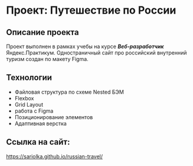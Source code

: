 # Проект: Путешествие по России

## Описание проекта
Проект выполнен в рамках учебы на курсе *__Веб-разработчик__* Яндекс.Практикум. Одностраничный сайт про российский внутренний туризм создан по макету Figma. 

## Технологии  
* Файловая структура по схеме Nested БЭМ  
* Flexbox  
* Grid Layout  
* работа с Figma  
* Позиционирование элементов
* Адаптивная верстка

## Ссылка на сайт:
https://sariolka.github.io/russian-travel/
